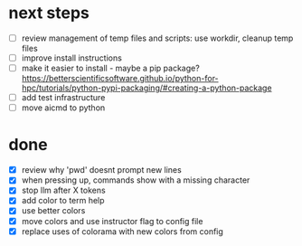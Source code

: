 # next steps
- [ ] review management of temp files and scripts: use workdir, cleanup temp files
- [ ] improve install instructions 
- [ ] make it easier to install - maybe a pip package?
https://betterscientificsoftware.github.io/python-for-hpc/tutorials/python-pypi-packaging/#creating-a-python-package
- [ ] add test infrastructure
- [ ] move aicmd to python

# done
- [x] review why 'pwd' doesnt prompt new lines
- [x] when pressing up, commands show with a missing character
- [x] stop llm after X tokens
- [x] add color to term help
- [x] use better colors
- [x] move colors and use instructor flag to config file
- [x] replace uses of colorama with new colors from config
